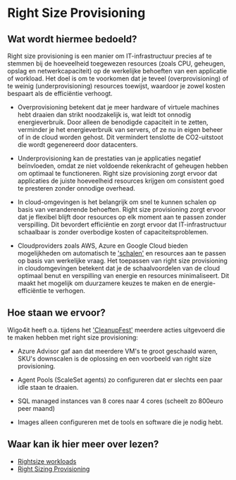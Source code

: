 # Right Size Provisioning

## Wat wordt hiermee bedoeld?
Right size provisioning is een manier om IT-infrastructuur precies af te stemmen bij de hoeveelheid toegewezen resources (zoals CPU, geheugen, opslag en netwerkcapaciteit) op de werkelijke behoeften van een applicatie of workload. Het doel is om te voorkomen dat je teveel (overprovisioning) of te weinig (underprovisioning) resources toewijst, waardoor je zowel kosten bespaart als de efficiëntie verhoogt.

- Overprovisioning betekent dat je meer hardware of virtuele machines hebt draaien dan strikt noodzakelijk is, wat leidt tot onnodig energieverbruik. Door alleen de benodigde capaciteit in te zetten, verminder je het energieverbruik van servers, of ze nu in eigen beheer of in de cloud worden gehost. Dit vermindert tenslotte de CO2-uitstoot die wordt gegenereerd door datacenters.

- Underprovisioning kan de prestaties van je applicaties negatief beïnvloeden, omdat ze niet voldoende rekenkracht of geheugen hebben om optimaal te functioneren. Right size provisioning zorgt ervoor dat applicaties de juiste hoeveelheid resources krijgen om consistent goed te presteren zonder onnodige overhead.

- In cloud-omgevingen is het belangrijk om snel te kunnen schalen op basis van veranderende behoeften. Right size provisioning zorgt ervoor dat je flexibel blijft door resources op elk moment aan te passen zonder verspilling. Dit bevordert efficiëntie en zorgt ervoor dat IT-infrastructuur schaalbaar is zonder overbodige kosten of capaciteitsproblemen.

- Cloudproviders zoals AWS, Azure en Google Cloud bieden mogelijkheden om automatisch te ['schalen'](wiki.html?page=scaling) en resources aan te passen op basis van werkelijke vraag. Het toepassen van right size provisioning in cloudomgevingen betekent dat je de schaalvoordelen van de cloud optimaal benut en verspilling van energie en resources minimaliseert. Dit maakt het mogelijk om duurzamere keuzes te maken en de energie-efficiëntie te verhogen.

## Hoe staan we ervoor?
Wigo4it heeft o.a. tijdens het ['CleanupFest'](wiki.html?page=cleanupFest) meerdere acties uitgevoerd die te maken hebben met right size provisioning:

- Azure Advisor gaf aan dat meerdere VM's te groot geschaald waren, SKU's downscalen is de oplossing en een voorbeeld van right size provisioning.

- Agent Pools (ScaleSet agents) zo configureren dat er slechts een paar idle staan te draaien.

- SQL managed instances van 8 cores naar 4 cores (scheelt zo 800euro peer maand)

- Images alleen configureren met de tools en software die je nodig hebt.

## Waar kan ik hier meer over lezen?
- <a href="https://azure.microsoft.com/en-us/blog/rightsize-to-maximize-your-cloud-investment-with-microsoft-azure/">Rightsize workloads</a>
- <a href="https://docs.aws.amazon.com/whitepapers/latest/cost-optimization-right-sizing/cost-optimization-right-sizing.html">Right Sizing Provisioning</a>







